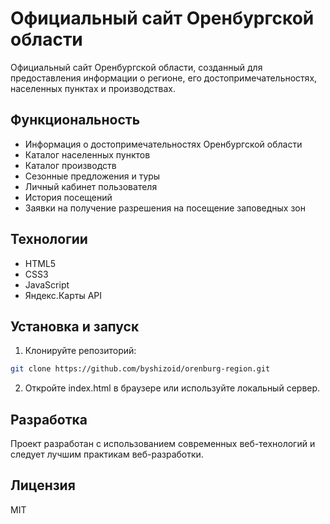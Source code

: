# Официальный сайт Оренбургской области

Официальный сайт Оренбургской области, созданный для предоставления информации о регионе, его достопримечательностях, населенных пунктах и производствах.

## Функциональность

- Информация о достопримечательностях Оренбургской области
- Каталог населенных пунктов
- Каталог производств
- Сезонные предложения и туры
- Личный кабинет пользователя
- История посещений
- Заявки на получение разрешения на посещение заповедных зон

## Технологии

- HTML5
- CSS3
- JavaScript
- Яндекс.Карты API

## Установка и запуск

1. Клонируйте репозиторий:
```bash
git clone https://github.com/byshizoid/orenburg-region.git
```

2. Откройте index.html в браузере или используйте локальный сервер.

## Разработка

Проект разработан с использованием современных веб-технологий и следует лучшим практикам веб-разработки.

## Лицензия

MIT 